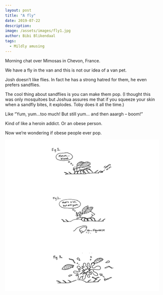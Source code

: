 ```yaml
---
layout: post
title: "A fly"
date: 2019-07-22
description:
image: /assets/images/fly1.jpg
author: Bibi Blikendaal
tags: 
  - Mildly amusing
---
```



Morning chat over Mimosas in Chevon, France.

We have a fly in the van and this is not our idea of a van pet.

Josh doesn’t like flies. In fact he has a strong hatred for them, he even prefers sandflies.

The cool thing about sandflies is you can make them pop. (I thought this was only mosquitoes but Joshua assures me that if you squeeze your skin when a sandfly bites, it explodes. Toby does it all the time.)

Like “Yum, yum…too much! But still yum… and then aaargh – boom!”

Kind of like a heroin addict. Or an obese person.

Now we’re wondering if obese people ever pop.

![Placeholder](/assets/images/fly_all.jpg#full)